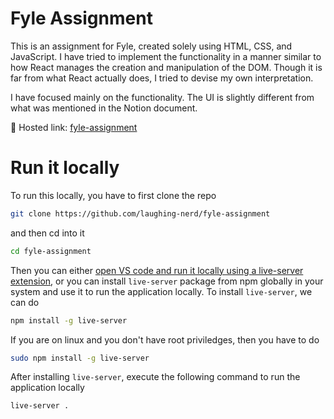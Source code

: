 # Fyle Assignment

This is an assignment for Fyle, created solely using HTML, CSS, and JavaScript. I have tried to implement the functionality in a manner similar to how React manages the creation and manipulation of the DOM. Though it is far from what React actually does, I tried to devise my own interpretation.

I have focused mainly on the functionality. The UI is slightly different from what was mentioned in the Notion document.

📎 Hosted link: [fyle-assignment](https://fyle-assignment1.netlify.app)

# Run it locally
To run this locally, you have to first clone the repo
```bash
git clone https://github.com/laughing-nerd/fyle-assignment
```
and then cd into it
```bash
cd fyle-assignment
```
Then you can either [open VS code and run it locally using a live-server extension](https://www.geeksforgeeks.org/how-to-enable-live-server-on-visual-studio-code/), or you can install `live-server` package from npm globally in your system and use it to run the application locally. To install `live-server`, we can do
```bash
npm install -g live-server
```
If you are on linux and you don't have root priviledges, then you have to do
```bash
sudo npm install -g live-server
```
After installing `live-server`, execute the following command to run the application locally
```bash
live-server .
```
